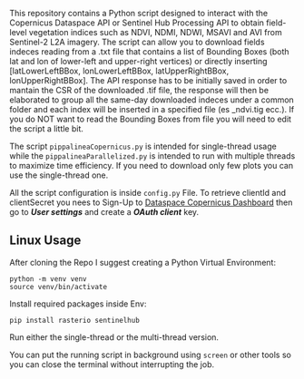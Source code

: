 This repository contains a Python script designed to interact with the Copernicus Dataspace API  or Sentinel Hub Processing API to obtain field-level vegetation indices such as NDVI, NDMI, NDWI, MSAVI and AVI from Sentinel-2 L2A imagery.
The script can allow you to download fields indeces reading from a .txt file that contains a list of Bounding Boxes (both lat and lon of lower-left and upper-right vertices) or directly inserting [latLowerLeftBBox, lonLowerLeftBBox, latUpperRightBBox, lonUpperRightBBox]. 
The API response has to be initially saved in order to mantain the CSR of the downloaded .tif file, the response will then be elaborated to group all the same-day downloaded indeces under a common folder and each index will be inserted in a specified file (es <file>_ndvi.tig ecc.).
If you do NOT want to read the Bounding Boxes from file you will need to edit the script a little bit. 

The script `pippalineaCopernicus.py` is intended for single-thread usage while the `pippalineaParallelized.py` is intended to run with multiple threads to maximize time efficiency. If you need to download only few plots you can use the single-thread one.

All the script configuration is inside `config.py` File. To retrieve clientId and clientSecret you nees to Sign-Up to [Dataspace Copernicus Dashboard](https://shapps.dataspace.copernicus.eu/dashboard/#/) then go to ***User settings*** and create a ***OAuth client*** key.

## Linux Usage
After cloning the Repo I suggest creating a Python Virtual Environment:
```
python -m venv venv
source venv/bin/activate
```
Install required packages inside Env:
```
pip install rasterio sentinelhub
```
Run either the single-thread or the multi-thread version.

You can put the running script in background using `screen` or other tools so you can close the terminal without interrupting the job.
